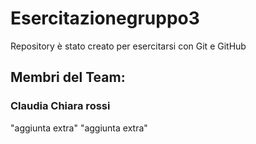 # Esercitazionegruppo3
Repository è stato creato per esercitarsi con Git e GitHub
## Membri del Team: 
### Claudia Chiara rossi
"aggiunta extra" 
"aggiunta extra" 
